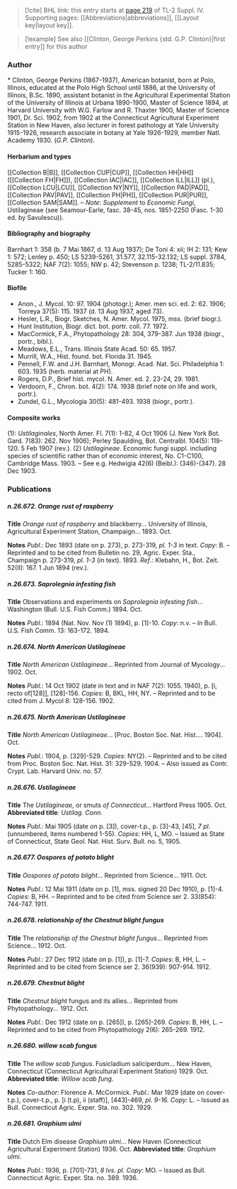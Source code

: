 > [!cite] BHL link: this entry starts at [page 219](https://www.biodiversitylibrary.org/item/103860#page/229/mode/1up) of TL-2 Suppl. IV.
> Supporting pages: [[Abbreviations|abbreviations]], [[Layout key|layout key]].

> [!example] See also [[Clinton, George Perkins {std. G.P. Clinton}|first entry]] for this author

### Author

\* Clinton, George Perkins (1867-1937), American botanist, born at Polo, Illinois, educated at the Polo High School until 1886, at the University of Illinois, B.Sc. 1890, assistant botanist in the Agricultural Experimental Station of the University of Illinois at Urbana 1890-1900, Master of Science 1894, at Harvard University with W.G. Farlow and R. Thaxter 1900, Master of Science 1901, Dr. Sci. 1902, from 1902 at the Connecticut Agricultural Experiment Station in New Haven, also lecturer in forest pathology at Yale University 1915-1926, research associate in botany at Yale 1926-1929, member Natl. Academy 1930. (*G.P. Clinton*).

#### Herbarium and types

[[Collection B|B]], [[Collection CUP|CUP]], [[Collection HH|HH]] ([[Collection FH|FH]]), [[Collection IAC|IAC]], [[Collection ILL|ILL]] (pl.), [[Collection LCU|LCU]], [[Collection NY|NY]], [[Collection PAD|PAD]], [[Collection PAV|PAV]], [[Collection PH|PH]], [[Collection PUR|PUR]], [[Collection SAM|SAM]]. – *Note*: *Supplement* to *Economic Fungi*, Ustilagineae (see Seamour-Earle, fasc. 38-45, nos. 1851-2250 (Fasc. 1-30 ed. by Savulescu)).

#### Bibliography and biography

Barnhart 1: 358 (b. 7 Mai 1867, d. 13 Aug 1937); De Toni 4: xii; IH 2: 131; Kew 1: 572; Lenley p. 450; LS 5239-5261, 31.577, 32.115-32.132; LS suppl. 3784, 5285-5322; NAF 7(2): 1055; NW p. 42; Stevenson p. 1238; TL-2/11.835; Tucker 1: 160.

#### Biofile

- Anon., J. Mycol. 10: 97. 1904 (photogr.); Amer. men sci. ed. 2: 62. 1906; Torreya 37(5): 115. 1937 (d. 13 Aug 1937, aged 73).
- Hesler, L.R., Biogr. Sketches, N. Amer. Mycol. 1975, mss. (brief biogr.).
- Hunt Institution, Biogr. dict. bot. portr. coll. 77. 1972.
- MacCormick, F.A., Phytopathology 28: 304, 379-387. Jun 1938 (biogr., portr., bibl.).
- Meadows, E.L., Trans. Illinois State Acad. 50: 65. 1957.
- Murrill, W.A., Hist. found. bot. Florida 31. 1945.
- Pennell, F.W. and J.H. Barnhart, Monogr. Acad. Nat. Sci. Philadelphia 1: 603. 1935 (herb. material at PH).
- Rogers, D.P., Brief hist. mycol. N. Amer. ed. 2. 23-24, 29. 1981.
- Verdoorn, F., Chron. bot. 4(2): 174. 1938 (brief note on life and work, portr.).
- Zundel, G.L., Mycologia 30(5): 481-493. 1938 (biogr., portr.).

#### Composite works

(1): *Ustilaginales*, North Amer. Fl. 7(1): 1-82, 4 Oct 1906 (J. New York Bot. Gard. 7(83): 262. Nov 1906); Perley Spaulding, Bot. Centralbl. 104(5): 119-120. 5 Feb 1907 (rev.).
(2) *Ustilagineae*. Economic fungi suppl. including species of scientific rather than of economic interest, No. C1-C100, Cambridge Mass. 1903. – See e.g. Hedwigia 42(6) (Beibl.): (346)-(347). 28 Dec 1903.

### Publications

##### n.26.672. Orange rust of raspberry

**Title**
*Orange rust of raspberry* and blackberry... University of Illinois, Agricultural Experiment Station, Champaign... 1893. Oct.

**Notes**
*Publ*.: Dec 1893 (date on p. 273), p. 273-319, *pl. 1-3* in text. *Copy*: B. – Reprinted and to be cited from Bulletin no. 29, Agric. Exper. Sta., Champaign p. 273-319, *pl. 1-3* (in text). 1893.
*Ref*.: Klebahn, H., Bot. Zeit. 52(II): 167. 1 Jun 1894 (rev.).

##### n.26.673. Saprolegnia infesting fish

**Title**
Observations and experiments on *Saprolegnia infesting fish*... Washington (Bull. U.S. Fish Comm.) 1894. Oct.

**Notes**
*Publ*.: 1894 (Nat. Nov. Nov (1) 1894), p. \[1\]-10. *Copy*: n.v. – *In* Bull. U.S. Fish Comm. 13: 163-172. 1894.

##### n.26.674. North American Ustilagineae

**Title**
*North American Ustilagineae*... Reprinted from Journal of Mycology... 1902. Oct.

**Notes**
*Publ*.: 14 Oct 1902 (date in text and in NAF 7(2): 1055. 1940), p. \[i, recto of\[128\]\], \[128\]-156.
*Copies*: B, BKL, HH, NY. – Reprinted and to be cited from J. Mycol 8: 128-156. 1902.

##### n.26.675. North American Ustilagineae

**Title**
*North American Ustilagineae*... \[Proc. Boston Soc. Nat. Hist.... 1904\]. Oct.

**Notes**
*Publ*.: 1904, p. \[329\]-529. *Copies*: NY(2). – Reprinted and to be cited from Proc. Boston Soc. Nat. Hist. 31: 329-529. 1904. – Also issued as Contr. Crypt. Lab. Harvard Univ. no. 57.

##### n.26.676. Ustilagineae

**Title**
The *Ustilagineae*, or smuts *of Connecticut*... Hartford Press 1905. Oct.
**Abbreviated title**: *Ustilag. Conn.*

**Notes**
*Publ*.: Mai 1905 (date on p. \[3\]), cover-t.p., p. \[3\]-43, \[45\], *7 pl*. (unnumbered, items numbered 1-55). *Copies*: HH, L, MO. – Issued as State of Connecticut, State Geol. Nat. Hist. Surv. Bull. no. 5, 1905.

##### n.26.677. Oospores of potato blight

**Title**
*Oospores of potato blight*... Reprinted from Science... 1911. Oct.

**Notes**
*Publ*.: 12 Mai 1911 (date on p. \[1\], mss. signed 20 Dec 1910), p. \[1\]-4. *Copies*: B, HH. – Reprinted and to be cited from Science ser 2. 33(854): 744-747. 1911.

##### n.26.678. relationship of the Chestnut blight fungus

**Title**
The *relationship of the Chestnut blight fungus*... Reprinted from Science... 1912. Oct.

**Notes**
*Publ*.: 27 Dec 1912 (date on p. \[1\]), p. \[1\]-7. *Copies*: B, HH, L. – Reprinted and to be cited from Science ser 2. 36(939): 907-914. 1912.

##### n.26.679. Chestnut blight

**Title**
*Chestnut blight* fungus and its allies... Reprinted from Phytopathology... 1912. Oct.

**Notes**
*Publ*.: Dec 1912 (date on p. \[265\]), p. \[265\]-269. *Copies*: B, HH, L. – Reprinted and to be cited from Phytopathology 2(6): 265-269. 1912.

##### n.26.680. willow scab fungus

**Title**
The *willow scab fungus*. Fusicladium saliciperdum... New Haven, Connecticut (Connecticut Agricultural Experiment Station) 1929. Oct.
**Abbreviated title**: *Willow scab fung.*

**Notes**
*Co-author*: Florence A. McCormick.
*Publ*.: Mar 1929 (date on cover-t.p.), cover-t.p., p. \[i (t.p), ii (staff)\], \[443\]-469, *pl. 9-16.*
*Copy*: L. – Issued as Bull. Connecticut Agric. Exper. Sta. no. 302. 1929.

##### n.26.681. Graphium ulmi

**Title**
Dutch Elm disease *Graphium ulmi*... New Haven (Connecticut Agricultural Experiment Station) 1936. Oct.
**Abbreviated title**: *Graphium ulmi*.

**Notes**
*Publ*.: 1936, p. \[701\]-731, *8 lvs. pl. Copy*: MO. – Issued as Bull. Connecticut Agric. Exper. Sta. no. 389. 1936.

